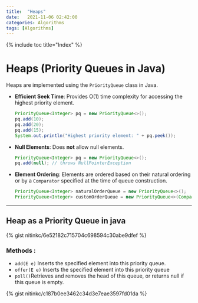 ```yaml
---
title:  "Heaps"
date:   2021-11-06 02:42:00
categories: Algorithms
tags: [Algorithms]
---
```


{% include toc title="Index" %}

# Heaps (Priority Queues in Java)

Heaps are implemented using the `PriorityQueue` class in Java.

- **Efficient Seek Time**: Provides O(1) time complexity for accessing the highest priority element.
  ```java
  PriorityQueue<Integer> pq = new PriorityQueue<>();
  pq.add(10);
  pq.add(20);
  pq.add(15);
  System.out.println("Highest priority element: " + pq.peek());
  ```

- **Null Elements**: Does **not** allow null elements.
  ```java
  PriorityQueue<Integer> pq = new PriorityQueue<>();
  pq.add(null); // throws NullPointerException
  ```

- **Element Ordering**: Elements are ordered based on their natural ordering or by a `Comparator` specified at the time of queue construction.
  ```java
  PriorityQueue<Integer> naturalOrderQueue = new PriorityQueue<>();
  PriorityQueue<Integer> customOrderQueue = new PriorityQueue<>(Comparator.reverseOrder());
  ```

---

## Heap as a Priority Queue in java

{% gist nitinkc/6e52182c715704c698594c30abe9dfef %}

### Methods :

* `add(E e)` Inserts the specified element into this priority queue.
* `offer(E e)` Inserts the specified element into this priority queue
* `poll()`Retrieves and removes the head of this queue, or returns null if this
  queue is empty.

{% gist nitinkc/c187b0ee3462c34d3e7eae3597fd01da %}
